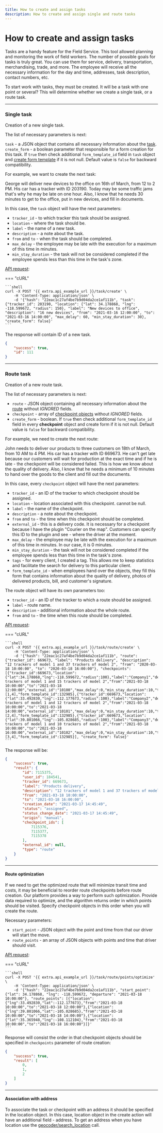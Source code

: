 ```yaml
---
title: How to create and assign tasks
description: How to create and assign single and route tasks
---
```


# How to create and assign tasks

Tasks are a handy feature for the Field Service. This tool allowed planning and monitoring the work of field workers. The number of possible goals for tasks is truly great. You can use them for service, delivery, transportation,
merchandising, trade, and more. The employee will receive all the necessary information for the day and time, addresses,
task description, contact numbers, etc.

To start work with tasks, they must be created. It will be a task with one point or several? This will determine whether
we create a single task, or a route task.

***

### Single task

Creation of a new single task.

The list of necessary parameters is next:

`task` - a JSON object that contains all necessary information about the [task](../resources/field_service/task/index.md#task-object).
`create_form` - a boolean parameter that responsible for a form creation for this task.  If `true` then check additional `form_template_id` field in `task` object and [create form template](../resources/field_service/form/template.md#create) if it is not null. Default value is `false` for backward compatibility.

For example, we want to create the next task:

George will deliver new devices to the office on 16th of March, from 12 to 2 PM. His car has a tracker with ID 203190.
Today may be some traffic jams that's why he may be late on one hour. Also, I know that he needs 30 minutes to get to the 
office, put in new devices, and fill in documents.

In this case, the `task` object will have the next parameters:

* `tracker_id` - to which tracker this task should be assigned.
* `location` - where the task should be.
* `label` - the name of a new task.
* `description` - a note about the task.
* `from` and `to` - when the task should be completed.
* `max_delay` - the employee may be late with the execution for a maximum of this time in minutes.
* `min_stay_duration` - the task will not be considered completed if the employee spends less than this time in the task's zone.

[API request](../resources/field_service/task/index.md#create):

=== "cURL"

    ```shell
    curl -X POST '{{ extra.api_example_url }}/task/create' \
        -H 'Content-Type: application/json' \
        -d '{"hash": "22eac1c27af4be7b9d04da2ce1af111b", "task": {"tracker_id": 203190, "location": {"lat": 34.178868, "lng": -118.599672, "radius": 150}, "label": "New devices to office", "description": "16 new devices", "from": "2021-03-16 12:00:00", "to": "2021-03-16 14:00:00", "max_delay": 60, "min_stay_duration": 30}, "create_form": false}'
    ```

The response will contain ID of a new task.

```json
{
    "success": true,
    "id": 111
}
```

***

### Route task

Creation of a new route task.

The list of necessary parameters is next:

* `route` - JSON object containing all necessary information about the [route](../resources/field_service/task/route/index.md#route-object) without *IGNORED* fields.
* `checkpoint` - array of [checkpoint objects](../resources/field_service/task/checkpoint.md#checkpoint-object) without *IGNORED* fields.
* `create_form` - boolean. If `true` then check additional `form_template_id` field in every **checkpoint** object and create form if it is not null. Default value is `false` for backward compatibility.

For example, we need to create the next route:

John needs to deliver our products to three customers on 18th of March, from 10 AM to 4 PM. His car has a tracker with
ID 669673. He can't get late because our customers will wait for production at the exact time and if he is late - the checkpoint
will be considered failed. This is how we know about the quality of delivery. Also, I know that he needs a minimum of 10 minutes
to hand over the goods to the client and fill out the documents.

In this case, every `checkpoint` object will have the next parameters:

* `tracker_id` - an ID of the tracker to which checkpoint should be assigned.
* `location` - location associated with this checkpoint. cannot be null.
* `label` - the name of the checkpoint.
* `description` - a note about the checkpoint.
* `from` and `to` - the time when this checkpoint should be completed.
* `external_id` - this is a delivery code. It is necessary for a checkpoint because I have the plugin "Courier on the map".
  Customers can specify this ID to the plugin and see - where the driver at the moment.
* `max_delay` - the employee may be late with the execution for a maximum of this time in minutes. In our case, it is 0 minutes.
* `min_stay_duration` - the task will not be considered completed if the employee spends less than this time in the task's zone.
* `tags` - for every client, I created a tag. This allows me to keep statistics and facilitate the search for delivery to
  this particular client.
* `form_template_id` - when employees hand over the objects, they fill this form that contains information about the quality
  of delivery, photos of delivered products, bill, and customer's signature.
  
The route object will have its own parameters too:

* `tracker_id` - an ID of the tracker to which a route should be assigned.
* `label` - route name.
* `description` - additional information about the whole route.
* `from` and `to` - the time when this route should be completed.

[API request](../resources/field_service/task/route/index.md#create):

=== "cURL"

    ```shell
    curl -X POST '{{ extra.api_example_url }}/task/route/create' \
        -H 'Content-Type: application/json' \
        -d '{"hash": "22eac1c27af4be7b9d04da2ce1af111b", "route": {"tracker_id": 669673, "label": "Products delivery", "description": "12 trackers of model 1 and 37 trackers of model 2", "from": "2020-03-18 10:00:00", "to": "2020-03-18 16:00:00"}, "checkpoints": [{"tracker_id":669673,"location":{"lat":34.178868,"lng":-118.599672,"radius":100},"label":"Company1","description":"5 trackers of model 1 and 15 trackers of model 2","from":"2021-03-18 10:00:00","to":"2021-03-18 12:00:00","external_id":"10100","max_delay":0,"min_stay_duration":10,"tags":[1,4],"form_template_id":132985},{"tracker_id":669673,"location":{"lat":33.492830,"lng":-112.177673,"radius":100},"label":"Company2","description":"4 trackers of model 1 and 12 trackers of model 2","from":"2021-03-18 10:00:00","to":"2021-03-18 14:00:00","external_id":"10101","max_delay":0,"min_stay_duration":10,"tags":[2,4],"form_template_id":132985},{"tracker_id":669673,"location":{"lat":39.801066,"lng":-105.028685,"radius":100},"label":"Company3","description":"3 trackers of model 1 and 10 trackers of model 2","from":"2021-03-18 10:00:00","to":"2021-03-18 16:00:00","external_id":"10102","max_delay":0,"min_stay_duration":10,"tags":[3,4],"form_template_id":132985}], "create_form": false}'
    ```

The response will be:

```json
{
    "success": true,
    "result": {
        "id": 7115375,
        "user_id": 184541,
        "tracker_id": 669673,
        "label": "Products delivery",
        "description": "12 trackers of model 1 and 37 trackers of model 2",
        "from": "2021-03-18 10:00:00",
        "to": "2021-03-18 16:00:00",
        "creation_date": "2021-03-17 14:45:49",
        "status": "assigned",
        "status_change_date": "2021-03-17 14:45:49",
        "origin": "manual",
        "checkpoint_ids": [
            7115376,
            7115377,
            7115378
        ],
        "external_id": null,
        "type": "route"
    }
}
```

***

#### Route optimization

If we need to get the optimized route that will minimize transit time and costs, it may be beneficial to reorder route checkpoints
before route creation. Our platform provides a way to perform such optimization. Provide data required to optimize, and the 
algorithm returns order in which points should be visited. Specify checkpoint objects in this order when you will create
the route.

Necessary parameters:

* `start_point` - JSON object with the point and time from that our driver will start the move.
* `route_points` - an array of JSON objects with points and time that driver should visit.

[API request](../resources/field_service/task/route/optimize.md#optimize):

=== "cURL"

    ```shell
    curl -X POST '{{ extra.api_example_url }}/task/route/points/optimize' \
        -H 'Content-Type: application/json' \
        -d '{"hash": "22eac1c27af4be7b9d04da2ce1af111b", "start_point": {"lat": 34.178868, "lng": -118.599672, "departure": "2021-03-18 10:00:00"}, "route_points": [{"location":{"lng":33.492830,"lat":-112.177673},"from":"2021-03-18 10:00:00","to":"2021-03-18 12:00:00"},{"location":{"lng":39.801066,"lat":-105.028685},"from":"2021-03-18 10:00:00","to":"2021-03-18 14:00:00"},{"location":{"lat":35.365948,"lng":-108.112104},"from":"2021-03-18 10:00:00","to":"2021-03-18 16:00:00"}]}'
    ```

Response will consist the order in that checkpoint objects should be specified in `checkpoints` parameter of route creation:

```json
{
    "success": true,
    "result": [
        0,
        1,
        2
    ]
}
```

***

#### Association with address

To associate the task or checkpoint with an address it should be specified in the location object. In this case, location 
object in the create action will have an additional field - address. To get an address when you have location use the 
[geocoder/search_location](../resources/tracking/geocoder.md#search_location) call.
